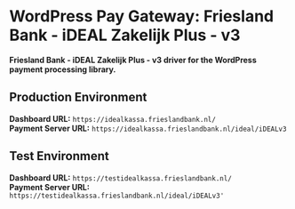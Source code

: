# WordPress Pay Gateway: Friesland Bank - iDEAL Zakelijk Plus - v3

**Friesland Bank - iDEAL Zakelijk Plus - v3 driver for the WordPress payment processing library.**

## Production Environment

**Dashboard URL:** `https://idealkassa.frieslandbank.nl/`  
**Payment Server URL:** `https://idealkassa.frieslandbank.nl/ideal/iDEALv3`  

## Test Environment

**Dashboard URL:** `https://testidealkassa.frieslandbank.nl/`  
**Payment Server URL:** `https://testidealkassa.frieslandbank.nl/ideal/iDEALv3'`  
